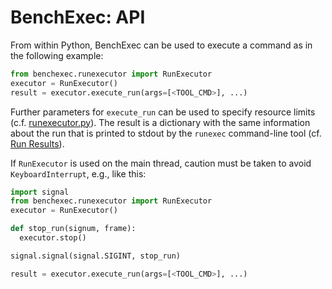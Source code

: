<!--
This file is part of BenchExec, a framework for reliable benchmarking:
https://github.com/sosy-lab/benchexec

SPDX-FileCopyrightText: 2007-2020 Dirk Beyer <https://www.sosy-lab.org>

SPDX-License-Identifier: Apache-2.0
-->

# BenchExec: API

From within Python, BenchExec can be used to execute a command as in the following example:

```python
from benchexec.runexecutor import RunExecutor
executor = RunExecutor()
result = executor.execute_run(args=[<TOOL_CMD>], ...)
```

Further parameters for `execute_run` can be used to specify resource limits
(c.f. [runexecutor.py](../benchexec/runexecutor.py)).
The result is a dictionary with the same information about the run
that is printed to stdout by the `runexec` command-line tool (cf. [Run Results](run-results.md)).

If `RunExecutor` is used on the main thread,
caution must be taken to avoid `KeyboardInterrupt`, e.g., like this:

```python
import signal
from benchexec.runexecutor import RunExecutor
executor = RunExecutor()

def stop_run(signum, frame):
  executor.stop()

signal.signal(signal.SIGINT, stop_run)

result = executor.execute_run(args=[<TOOL_CMD>], ...)
```
